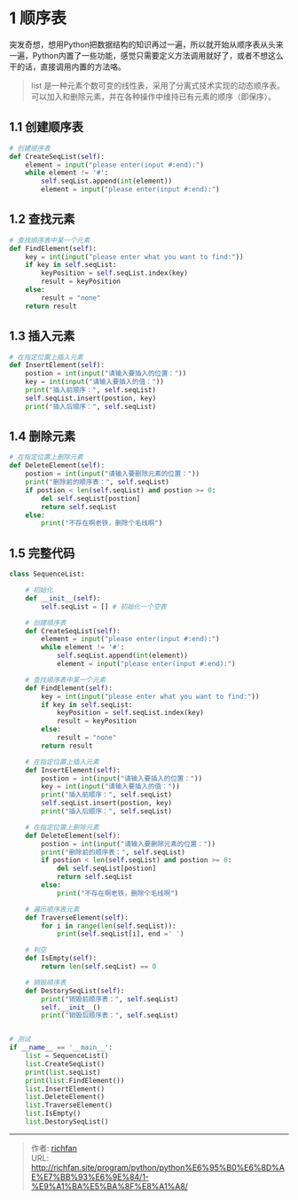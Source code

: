 # 1 顺序表


突发奇想，想用Python把数据结构的知识再过一遍，所以就开始从顺序表从头来一遍，Python内置了一些功能，感觉只需要定义方法调用就好了，或者不想这么干的话，直接调用内置的方法咯。

> list 是一种元素个数可变的线性表，采用了分离式技术实现的动态顺序表。可以加入和删除元素，并在各种操作中维持已有元素的顺序（即保序）。



## 1.1 创建顺序表

```python
# 创建顺序表
def CreateSeqList(self):
    element = input("please enter(input #:end):")
    while element != '#':
        self.seqList.append(int(element))
        element = input("please enter(input #:end):")
```



## 1.2 查找元素

```python
# 查找顺序表中某一个元素
def FindElement(self):
    key = int(input("please enter what you want to find:"))
    if key in self.seqList:
        keyPosition = self.seqList.index(key)
        result = keyPosition
    else:
        result = "none"
    return result
```



## 1.3 插入元素

```python
# 在指定位置上插入元素
def InsertElement(self):
    postion = int(input("请输入要插入的位置："))
    key = int(input("请输入要插入的值："))
    print("插入前顺序：", self.seqList)
    self.seqList.insert(postion, key)
    print("插入后顺序：", self.seqList)
```



## 1.4 删除元素

```python
# 在指定位置上删除元素
def DeleteElement(self):
    postion = int(input("请输入要删除元素的位置："))
    print("删除前的顺序表：", self.seqList)
    if postion < len(self.seqList) and postion >= 0:
        del self.seqList[postion]
        return self.seqList
    else:
        print("不存在啊老铁，删除个毛线啊")
```



## 1.5 完整代码

```python
class SequenceList:

    # 初始化
    def __init__(self):
        self.seqList = [] # 初始化一个空表

    # 创建顺序表
    def CreateSeqList(self):
        element = input("please enter(input #:end):")
        while element != '#':
            self.seqList.append(int(element))
            element = input("please enter(input #:end):")

    # 查找顺序表中某一个元素
    def FindElement(self):
        key = int(input("please enter what you want to find:"))
        if key in self.seqList:
            keyPosition = self.seqList.index(key)
            result = keyPosition
        else:
            result = "none"
        return result

    # 在指定位置上插入元素
    def InsertElement(self):
        postion = int(input("请输入要插入的位置："))
        key = int(input("请输入要插入的值："))
        print("插入前顺序：", self.seqList)
        self.seqList.insert(postion, key)
        print("插入后顺序：", self.seqList)

    # 在指定位置上删除元素
    def DeleteElement(self):
        postion = int(input("请输入要删除元素的位置："))
        print("删除前的顺序表：", self.seqList)
        if postion < len(self.seqList) and postion >= 0:
            del self.seqList[postion]
            return self.seqList
        else:
            print("不存在啊老铁，删除个毛线啊")

    # 遍历顺序表元素
    def TraverseElement(self):
        for i in range(len(self.seqList)):
            print(self.seqList[i], end =' ')

    # 判空
    def IsEmpty(self):
        return len(self.seqList) == 0

    # 销毁顺序表
    def DestorySeqList(self):
        print("销毁前顺序表：", self.seqList)
        self.__init__()
        print("销毁后顺序表：", self.seqList)


# 测试
if __name__ == '__main__':
    list = SequenceList()
    list.CreateSeqList()
    print(list.seqList)
    print(list.FindElement())
    list.InsertElement()
    list.DeleteElement()
    list.TraverseElement()
    list.IsEmpty()
    list.DestorySeqList()
```



---

> 作者: [richfan](https://richfan.site/)  
> URL: http://richfan.site/program/python/python%E6%95%B0%E6%8D%AE%E7%BB%93%E6%9E%84/1-%E9%A1%BA%E5%BA%8F%E8%A1%A8/  

